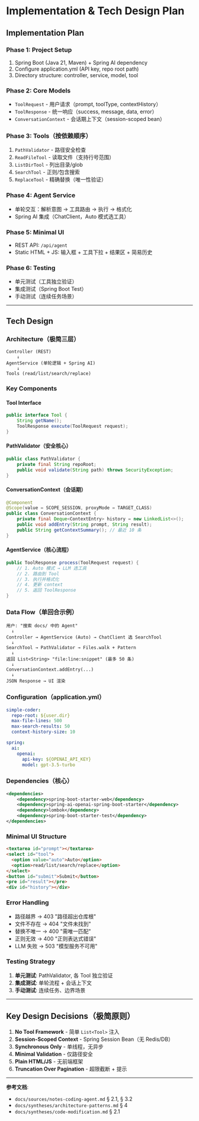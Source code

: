 # Implementation & Tech Design Plan

## Implementation Plan

### Phase 1: Project Setup
1. Spring Boot (Java 21, Maven) + Spring AI dependency
2. Configure application.yml (API key, repo root path)
3. Directory structure: controller, service, model, tool

### Phase 2: Core Models
- `ToolRequest` - 用户请求（prompt, toolType, contextHistory）
- `ToolResponse` - 统一响应（success, message, data, error）
- `ConversationContext` - 会话期上下文（session-scoped bean）

### Phase 3: Tools（按依赖顺序）
1. `PathValidator` - 路径安全检查
2. `ReadFileTool` - 读取文件（支持行号范围）
3. `ListDirTool` - 列出目录/glob
4. `SearchTool` - 正则/包含搜索
5. `ReplaceTool` - 精确替换（唯一性验证）

### Phase 4: Agent Service
- 单轮交互：解析意图 → 工具路由 → 执行 → 格式化
- Spring AI 集成（ChatClient，Auto 模式选工具）

### Phase 5: Minimal UI
- REST API: `/api/agent`
- Static HTML + JS: 输入框 + 工具下拉 + 结果区 + 简易历史

### Phase 6: Testing
- 单元测试（工具独立验证）
- 集成测试（Spring Boot Test）
- 手动测试（连续任务场景）

---

## Tech Design

### Architecture（极简三层）
```
Controller (REST)
    ↓
AgentService (单轮逻辑 + Spring AI)
    ↓
Tools (read/list/search/replace)
```

### Key Components

#### Tool Interface
```java
public interface Tool {
    String getName();
    ToolResponse execute(ToolRequest request);
}
```

#### PathValidator（安全核心）
```java
public class PathValidator {
    private final String repoRoot;
    public void validate(String path) throws SecurityException;
}
```

#### ConversationContext（会话期）
```java
@Component
@Scope(value = SCOPE_SESSION, proxyMode = TARGET_CLASS)
public class ConversationContext {
    private final Deque<ContextEntry> history = new LinkedList<>();
    public void addEntry(String prompt, String result);
    public String getContextSummary(); // 最近 10 条
}
```

#### AgentService（核心流程）
```java
public ToolResponse process(ToolRequest request) {
    // 1. Auto 模式 → LLM 选工具
    // 2. 路由到 Tool
    // 3. 执行并格式化
    // 4. 更新 context
    // 5. 返回 ToolResponse
}
```

### Data Flow（单回合示例）
```
用户: "搜索 docs/ 中的 Agent"
  ↓
Controller → AgentService (Auto) → ChatClient 选 SearchTool
  ↓
SearchTool → PathValidator → Files.walk + Pattern
  ↓
返回 List<String> "file:line:snippet" (最多 50 条)
  ↓
ConversationContext.addEntry(...)
  ↓
JSON Response → UI 渲染
```

### Configuration（application.yml）
```yaml
simple-coder:
  repo-root: ${user.dir}
  max-file-lines: 500
  max-search-results: 50
  context-history-size: 10

spring:
  ai:
    openai:
      api-key: ${OPENAI_API_KEY}
      model: gpt-3.5-turbo
```

### Dependencies（核心）
```xml
<dependencies>
    <dependency>spring-boot-starter-web</dependency>
    <dependency>spring-ai-openai-spring-boot-starter</dependency>
    <dependency>lombok</dependency>
    <dependency>spring-boot-starter-test</dependency>
</dependencies>
```

### Minimal UI Structure
```html
<textarea id="prompt"></textarea>
<select id="tool">
  <option value="auto">Auto</option>
  <option>read/list/search/replace</option>
</select>
<button id="submit">Submit</button>
<pre id="result"></pre>
<div id="history"></div>
```

### Error Handling
- 路径越界 → 403 "路径超出仓库根"
- 文件不存在 → 404 "文件未找到"
- 替换不唯一 → 400 "需唯一匹配"
- 正则无效 → 400 "正则表达式错误"
- LLM 失败 → 503 "模型服务不可用"

### Testing Strategy
1. **单元测试**: PathValidator, 各 Tool 独立验证
2. **集成测试**: 单轮流程 + 会话上下文
3. **手动测试**: 连续任务、边界场景

---

## Key Design Decisions（极简原则）

1. **No Tool Framework** - 简单 `List<Tool>` 注入
2. **Session-Scoped Context** - Spring Session Bean（无 Redis/DB）
3. **Synchronous Only** - 单线程，无异步
4. **Minimal Validation** - 仅路径安全
5. **Plain HTML/JS** - 无前端框架
6. **Truncation Over Pagination** - 超限截断 + 提示

---

**参考文档**:
- `docs/sources/notes-coding-agent.md` § 2.1, § 3.2
- `docs/syntheses/architecture-patterns.md` § 4
- `docs/syntheses/code-modification.md` § 2.1
